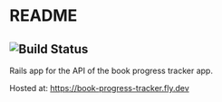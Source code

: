 # README

![Build Status](https://github.com/vsrnth/book-progress-tracker/actions/workflows/ci_cd.yml/badge.svg?branch=main)
---
Rails app for the API of the book progress tracker app.

Hosted at: https://book-progress-tracker.fly.dev
